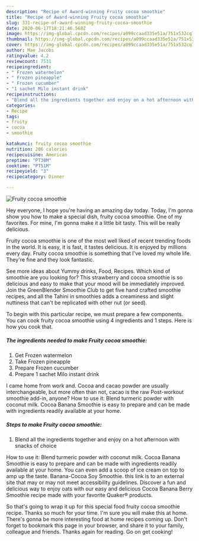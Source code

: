 ```yaml
---
description: "Recipe of Award-winning Fruity cocoa smoothie"
title: "Recipe of Award-winning Fruity cocoa smoothie"
slug: 331-recipe-of-award-winning-fruity-cocoa-smoothie
date: 2020-06-17T18:21:46.568Z
image: https://img-global.cpcdn.com/recipes/a099ccaad335e51a/751x532cq70/fruity-cocoa-smoothie-recipe-main-photo.jpg
thumbnail: https://img-global.cpcdn.com/recipes/a099ccaad335e51a/751x532cq70/fruity-cocoa-smoothie-recipe-main-photo.jpg
cover: https://img-global.cpcdn.com/recipes/a099ccaad335e51a/751x532cq70/fruity-cocoa-smoothie-recipe-main-photo.jpg
author: Mae Jacobs
ratingvalue: 4.2
reviewcount: 7531
recipeingredient:
- " Frozen watermelon"
- " Frozen pineapple"
- " Frozen cucumber"
- "1 sachet Milo instant drink"
recipeinstructions:
- "Blend all the ingredients together and enjoy on a hot afternoon with snacks of choice"
categories:
- Recipe
tags:
- fruity
- cocoa
- smoothie

katakunci: fruity cocoa smoothie 
nutrition: 206 calories
recipecuisine: American
preptime: "PT38M"
cooktime: "PT51M"
recipeyield: "3"
recipecategory: Dinner

---
```



![Fruity cocoa smoothie](https://img-global.cpcdn.com/recipes/a099ccaad335e51a/751x532cq70/fruity-cocoa-smoothie-recipe-main-photo.jpg)

Hey everyone, I hope you're having an amazing day today. Today, I'm gonna show you how to make a special dish, fruity cocoa smoothie. One of my favorites. For mine, I'm gonna make it a little bit tasty. This will be really delicious.

Fruity cocoa smoothie is one of the most well liked of recent trending foods in the world. It is easy, it is fast, it tastes delicious. It is enjoyed by millions every day. Fruity cocoa smoothie is something that I've loved my whole life. They're fine and they look fantastic.

See more ideas about Yummy drinks, Food, Recipes. Which kind of smoothie are you looking for? This strawberry and cocoa smoothie is so delicious and easy to make that your mood will be immediately improved. Join the GreenBlender Smoothie Club to get five hand crafted smoothie recipes, and all the Tahini in smoothies adds a creaminess and slight nuttiness that can&#39;t be replicated with other nut (or seed).


To begin with this particular recipe, we must prepare a few components. You can cook fruity cocoa smoothie using 4 ingredients and 1 steps. Here is how you cook that.

<!--inarticleads1-->

##### The ingredients needed to make Fruity cocoa smoothie:

1. Get  Frozen watermelon
1. Take  Frozen pineapple
1. Prepare  Frozen cucumber
1. Prepare 1 sachet Milo instant drink


I came home from work and. Cocoa and cacao powder are usually interchangeable, but more often than not, cacao is the raw Post-workout smoothie add-in, anyone? How to use it: Blend turmeric powder with coconut milk. Cocoa Banana Smoothie is easy to prepare and can be made with ingredients readily available at your home. 

<!--inarticleads2-->

##### Steps to make Fruity cocoa smoothie:

1. Blend all the ingredients together and enjoy on a hot afternoon with snacks of choice


How to use it: Blend turmeric powder with coconut milk. Cocoa Banana Smoothie is easy to prepare and can be made with ingredients readily available at your home. You can even add a scoop of ice cream on top to amp up the taste. Banana-Cocoa Soy Smoothie. this link is to an external site that may or may not meet accessibility guidelines. Discover a fun and delicious way to enjoy oats with our easy and delicious Cocoa Banana Berry Smoothie recipe made with your favorite Quaker® products. 

So that's going to wrap it up for this special food fruity cocoa smoothie recipe. Thanks so much for your time. I'm sure you will make this at home. There's gonna be more interesting food at home recipes coming up. Don't forget to bookmark this page in your browser, and share it to your family, colleague and friends. Thanks again for reading. Go on get cooking!
